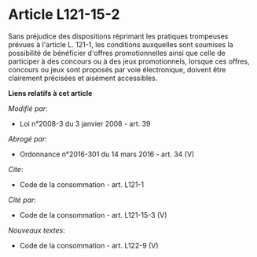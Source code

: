 # Article L121-15-2

Sans préjudice des dispositions réprimant les pratiques trompeuses prévues à l'article L. 121-1, les conditions auxquelles
sont soumises la possibilité de bénéficier d'offres promotionnelles ainsi que celle de participer à des concours ou à des
jeux promotionnels, lorsque ces offres, concours ou jeux sont proposés par voie électronique, doivent être clairement
précisées et aisément accessibles.

**Liens relatifs à cet article**

_Modifié par_:

  - Loi n°2008-3 du 3 janvier 2008 - art. 39

_Abrogé par_:

  - Ordonnance n°2016-301 du 14 mars 2016 - art. 34 (V)

_Cite_:

  - Code de la consommation - art. L121-1

_Cité par_:

  - Code de la consommation - art. L121-15-3 (V)

_Nouveaux textes_:

  - Code de la consommation - art. L122-9 (V)
